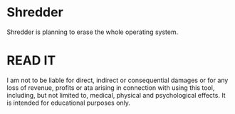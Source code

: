 # Shredder
Shredder is planning to erase the whole operating system.

# READ IT
I am not to be liable for direct, 
indirect or consequential damages or 
for any loss of revenue, profits or 
ata arising in connection with using 
this tool, including, but not limited to, 
medical, physical and psychological effects. 
It is intended for educational purposes only.


